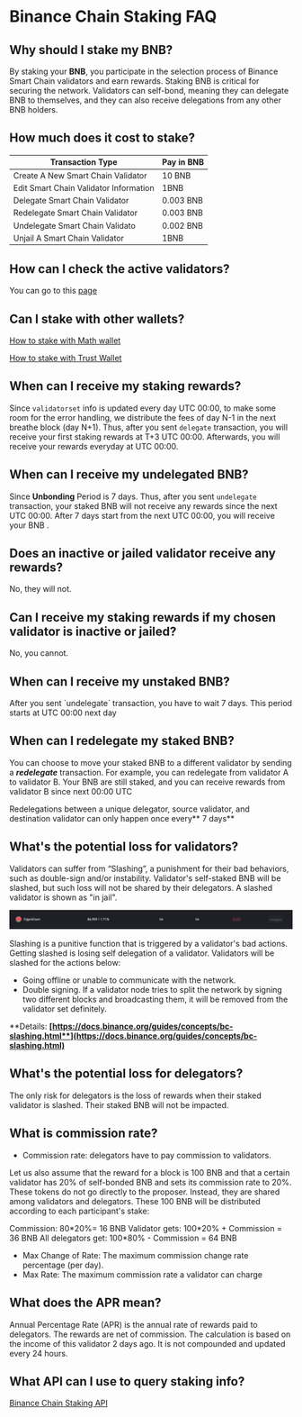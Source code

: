 # Binance Chain Staking FAQ

## Why should I stake my BNB?

By staking your **BNB**, you participate in the selection process of Binance Smart Chain validators and earn rewards. Staking BNB is critical for securing the network. Validators can self-bond, meaning they can delegate BNB to themselves, and they can also receive delegations from any other BNB holders.



## How much does it cost to stake?

| Transaction Type                       | Pay in BNB |
| -------------------------------------- | ---------- |
| Create A New Smart Chain Validator     | 10 BNB     |
| Edit Smart Chain Validator Information | 1BNB       |
| Delegate Smart Chain Validator         | 0.003 BNB  |
| Redelegate Smart Chain Validator       | 0.003 BNB  |
| Undelegate Smart Chain Validato        | 0.002 BNB  |
| Unjail A Smart Chain Validator         | 1BNB       |

## How can I check the active validators?

You can go to this [page](https://www.binance.org/en/staking)

## Can I stake with other wallets?

[How to stake with Math wallet](https://blog.mathwallet.org/?p=2054)

[How to stake with Trust Wallet](https://community.trustwallet.com/t/bnb-staking-with-trust-wallet/113243)

## When can I receive my staking rewards?

Since `validatorset` info is updated every day UTC 00:00, to make some room for the error handling, we distribute the fees of day N-1 in the next breathe block (day N+1). Thus, after you sent `delegate` transaction, you will receive your first staking rewards at T+3 UTC 00:00. Afterwards, you will receive your rewards everyday at UTC 00:00.

## When can I receive my undelegated BNB?

Since **Unbonding** Period is 7 days. Thus, after you sent `undelegate` transaction, your staked BNB will not  receive any rewards since the next UTC 00:00. After 7 days start from the next UTC 00:00, you will receive your BNB .&#x20;

## Does an inactive or jailed validator receive any rewards?

No, they will not.

## Can I receive my staking rewards if my chosen validator is inactive or jailed?

No, you cannot.&#x20;

## When can I receive my unstaked BNB?

After you sent \`undelegate\` transaction, you have to wait 7 days. This period starts at UTC 00:00 next day&#x20;

## When can I redelegate my staked BNB?

You can choose to move your staked BNB to a different validator by sending a _**redelegate**_ transaction. For example, you can redelegate from validator A to validator B.  Your BNB are still staked, and you can receive rewards from validator B since next 00:00 UTC

Redelegations between a unique delegator, source validator, and destination validator can only happen once every** 7 days**

## What's the potential loss for validators?

Validators can suffer from “Slashing”, a punishment for their bad behaviors, such as double-sign and/or instability. Validator's self-staked BNB will be slashed, but such loss will not be shared by their delegators. A slashed validator is shown as "in jail".

![](<../../../.gitbook/assets/image (37).png>)

Slashing is a punitive function that is triggered by a validator's bad actions. Getting slashed is losing self delegation of a validator. Validators will be slashed for the actions below:

* Going offline or unable to communicate with the network.
* Double signing. If a validator node tries to split the network by signing two different blocks and broadcasting them, it will be removed from the validator set definitely.

**Details: **[**https://docs.binance.org/guides/concepts/bc-slashing.html**](https://docs.binance.org/guides/concepts/bc-slashing.html)****

## What's the potential loss for **delegators**?

The only risk for delegators is the loss of rewards when their staked validator is slashed. Their staked BNB will not be impacted.&#x20;

## What is commission rate?

* Commission rate: delegators have to pay commission to validators.

Let us also assume that the reward for a block is 100 BNB and that a certain validator has 20% of self-bonded BNB and sets its commission rate to 20%. These tokens do not go directly to the proposer. Instead, they are shared among validators and delegators. These 100 BNB will be distributed according to each participant's stake:

Commission: 80\*20%= 16 BNB Validator gets: 100\*20% + Commission = 36 BNB All delegators get: 100\*80% - Commission = 64 BNB

* Max Change of Rate: ​The maximum commission change rate percentage (per day).&#x20;
* Max Rate:​ ​The maximum commission rate a validator can charge

## What does the APR mean?

Annual Percentage Rate (APR) is the annual rate of rewards paid to delegators. The rewards are net of commission. The calculation is based on the income of this validator 2 days ago. It is not compounded and updated every 24 hours.&#x20;

## What API can I use to query staking info?

[Binance Chain Staking API\
](https://docs.binance.org/api-reference/dex-api/staking.html)









&#x20;
